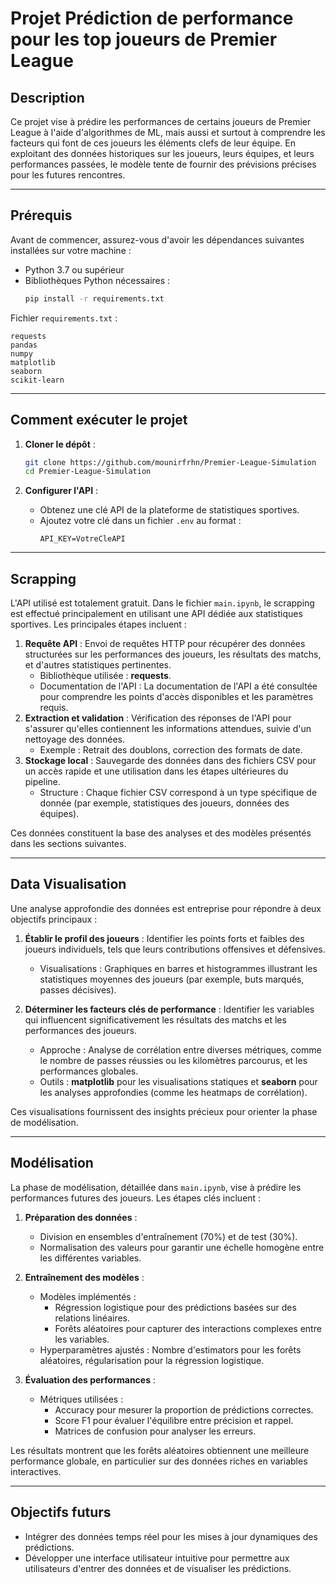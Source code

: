 # Projet **Prédiction de performance pour les top joueurs de Premier League**

## Description
Ce projet vise à prédire les performances de certains joueurs de Premier League à l'aide d'algorithmes de ML, mais aussi et surtout à comprendre les facteurs qui font de ces joueurs les éléments clefs de leur équipe. En exploitant des données historiques sur les joueurs, leurs équipes, et leurs performances passées, le modèle tente de fournir des prévisions précises pour les futures rencontres.

---

## Prérequis
Avant de commencer, assurez-vous d'avoir les dépendances suivantes installées sur votre machine :

- Python 3.7 ou supérieur
- Bibliothèques Python nécessaires :
  ```bash
  pip install -r requirements.txt
  ```

Fichier `requirements.txt` :
```
requests
pandas
numpy
matplotlib
seaborn
scikit-learn
```

---

## Comment exécuter le projet

1. **Cloner le dépôt** :
   ```bash
   git clone https://github.com/mounirfrhn/Premier-League-Simulation
   cd Premier-League-Simulation
   ```

2. **Configurer l'API** :
   - Obtenez une clé API de la plateforme de statistiques sportives.
   - Ajoutez votre clé dans un fichier `.env` au format :
     ```env
     API_KEY=VotreCleAPI
     ```
---

## Scrapping
L'API utilisé est totalement gratuit.
Dans le fichier `main.ipynb`, le scrapping est effectué principalement en utilisant une API dédiée aux statistiques sportives. Les principales étapes incluent :

1. **Requête API** : Envoi de requêtes HTTP pour récupérer des données structurées sur les performances des joueurs, les résultats des matchs, et d'autres statistiques pertinentes.
   - Bibliothèque utilisée : **requests**.
   - Documentation de l'API : La documentation de l'API a été consultée pour comprendre les points d'accès disponibles et les paramètres requis.
2. **Extraction et validation** : Vérification des réponses de l'API pour s'assurer qu'elles contiennent les informations attendues, suivie d'un nettoyage des données.
   - Exemple : Retrait des doublons, correction des formats de date.
3. **Stockage local** : Sauvegarde des données dans des fichiers CSV pour un accès rapide et une utilisation dans les étapes ultérieures du pipeline.
   - Structure : Chaque fichier CSV correspond à un type spécifique de donnée (par exemple, statistiques des joueurs, données des équipes).

Ces données constituent la base des analyses et des modèles présentés dans les sections suivantes.

---

## Data Visualisation
Une analyse approfondie des données est entreprise pour répondre à deux objectifs principaux :

1. **Établir le profil des joueurs** : Identifier les points forts et faibles des joueurs individuels, tels que leurs contributions offensives et défensives.
   - Visualisations : Graphiques en barres et histogrammes illustrant les statistiques moyennes des joueurs (par exemple, buts marqués, passes décisives).

2. **Déterminer les facteurs clés de performance** : Identifier les variables qui influencent significativement les résultats des matchs et les performances des joueurs.
   - Approche : Analyse de corrélation entre diverses métriques, comme le nombre de passes réussies ou les kilomètres parcourus, et les performances globales.
   - Outils : **matplotlib** pour les visualisations statiques et **seaborn** pour les analyses approfondies (comme les heatmaps de corrélation).

Ces visualisations fournissent des insights précieux pour orienter la phase de modélisation.

---

## Modélisation
La phase de modélisation, détaillée dans `main.ipynb`, vise à prédire les performances futures des joueurs. Les étapes clés incluent :

1. **Préparation des données** :
   - Division en ensembles d'entraînement (70%) et de test (30%).
   - Normalisation des valeurs pour garantir une échelle homogène entre les différentes variables.

2. **Entraînement des modèles** :
   - Modèles implémentés :
     - Régression logistique pour des prédictions basées sur des relations linéaires.
     - Forêts aléatoires pour capturer des interactions complexes entre les variables.
   - Hyperparamètres ajustés : Nombre d'estimators pour les forêts aléatoires, régularisation pour la régression logistique.

3. **Évaluation des performances** :
   - Métriques utilisées :
     - Accuracy pour mesurer la proportion de prédictions correctes.
     - Score F1 pour évaluer l'équilibre entre précision et rappel.
     - Matrices de confusion pour analyser les erreurs.

Les résultats montrent que les forêts aléatoires obtiennent une meilleure performance globale, en particulier sur des données riches en variables interactives.

---

## Objectifs futurs
- Intégrer des données temps réel pour les mises à jour dynamiques des prédictions.
- Développer une interface utilisateur intuitive pour permettre aux utilisateurs d'entrer des données et de visualiser les prédictions.
